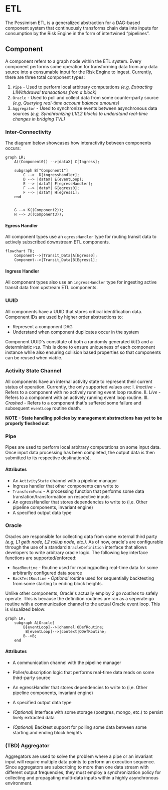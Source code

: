 # ETL

The Pessimism ETL is a generalized abstraction for a DAG-based component system that continuously transforms chain data into inputs for consumption by the Risk Engine in the form of intertwined “pipelines”.


## Component
A component refers to a graph node within the ETL system. Every component performs some operation for transforming data from any data source into a consumable input for the Risk Engine to ingest. 
Currently, there are three total component types:
1. `Pipe` - Used to perform local arbitrary computations _(e.g, Extracting L1Withdrawal transactions from a block)_
2. `Oracle` - Used to poll and collect data from some counter-party source _(e.g, Querying real-time account balance amounts)_
3. `Aggregator` - Used to synchronize events between asynchronous data sources _(e.g, Synchronizing L1/L2 blocks to understand real-time changes in bridging TVL)_
 

### Inter-Connectivity 
The diagram below showcases how interactivity between components occurs:

```mermaid
graph LR;
    A((Component0)) -->|dataX| C[Ingress];
    
    subgraph B["Component1"]
        C -->  D[ingressHandler];
        D --> |dataX| E(eventLoop);
        E --> |dataY| F[egressHandler];
        F --> |dataY| G[egress0];
        F --> |dataY| H[egress1];
    end


    G --> K((Component2));
    H --> J((Component3));

```


#### Egress Handler
All component types use an `egressHandler` type for routing transit data to actively subscribed downstream ETL components.
```mermaid
flowchart TD;
    Component-->|Transit_Data|A[Egress0];
    Component-->|Transit_Data|B[Egress1];
```

#### Ingress Handler
All component types also use an `ingressHandler` type for ingesting active transit data from upstream ETL components.


### UUID
All components have a UUID that stores critical identification data. Component IDs are used by higher order abstractions to:
* Represent a component DAG 
* Understand when component duplicates occur in the system

Component UUID's constitute of both a randomly generated `UUID` and a deterministic `PID`. This is done to ensure uniqueness of each component instance while also ensuring collision based properties so that components can be reused when viable.

### Activity State Channel
All components have an internal activity state to represent their current status of operation. Currently, the only supported values are:
I. _Inactive_ - Refers to a component with no actively running event loop routine.
II. _Live_ - Refers to a component with an actively running event loop routine.
III. _Crashed_ - Refers to a component that's suffered some failure and subsequent `eventLoop` routine death. 

**NOTE - State handling policies by management abstractions has yet to be properly fleshed out**


### Pipe
Pipes are used to perform local arbitrary computations on some input data. Once input data processing has been completed, the output data is then submitted to its respective destination(s). 

#### Attributes
* An `ActivityState` channel with a pipeline manager
* Ingress handler that other components can write to
* `TransformFunc` - A processing function that performs some data translation/transformation on respective inputs
* An egressHandler that stores dependencies to write to (i,e. Other pipeline components, invariant engine)
* A specified output data type

### Oracle 
Oracles are responsible for collecting data from some external third party _(e.g, L1 geth node, L2 rollup node, etc.)_. As of now, oracle's are configurable through the use of a standard `OracleDefinition` interface that allows developers to write arbitrary oracle logic. 
The following key interface functions are supported/enforced:
* `ReadRoutine` - Routine used for reading/polling real-time data for some arbitrarily configured data source
* `BackTestRoutine` - _Optional_ routine used for sequentially backtesting from some starting to ending block heights. 

Unlike other components, Oracle's actually employ _2 go routines_ to safely operate. This is because the definition routines are ran as a seperate go routine with a communication channel to the actual Oracle event loop. This is visualized below:

```mermaid
graph LR;
    subgraph A[Oracle]
        B[eventLoop]-->|channel|ODefRoutine;
         B[eventLoop]-->|context|ODefRoutine;
        B-->B;
    end

```

#### Attributes
* A communication channel with the pipeline manager
* Poller/subscription logic that performs real-time data reads on some third-party source
* An egressHandler that stores dependencies to write to (i,e. Other pipeline components, invariant engine)
* A specified output data type

* _(Optional)_ Interface with some storage (postgres, mongo, etc.) to persist lively extracted data
* _(Optional)_ Backtest support for polling some data between some starting and ending block heights

### (TBD) Aggregator
Aggregators are used to solve the problem where a pipe or an invariant input will require multiple data points to perform an execution sequence. Since aggregators are subscribing to more than one data stream with different output frequencies, they must employ a synchronization policy for collecting and propagating multi-data inputs within a highly asynchronous environment.